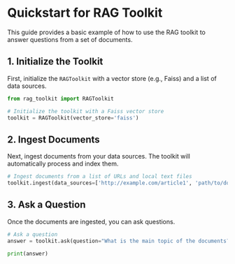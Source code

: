 # Quickstart for RAG Toolkit

This guide provides a basic example of how to use the RAG toolkit to answer questions from a set of documents.

## 1. Initialize the Toolkit

First, initialize the `RAGToolkit` with a vector store (e.g., Faiss) and a list of data sources.

```python
from rag_toolkit import RAGToolkit

# Initialize the toolkit with a Faiss vector store
toolkit = RAGToolkit(vector_store='faiss')
```

## 2. Ingest Documents

Next, ingest documents from your data sources. The toolkit will automatically process and index them.

```python
# Ingest documents from a list of URLs and local text files
toolkit.ingest(data_sources=['http://example.com/article1', 'path/to/document.txt'])
```

## 3. Ask a Question

Once the documents are ingested, you can ask questions.

```python
# Ask a question
answer = toolkit.ask(question="What is the main topic of the documents?")

print(answer)
```

